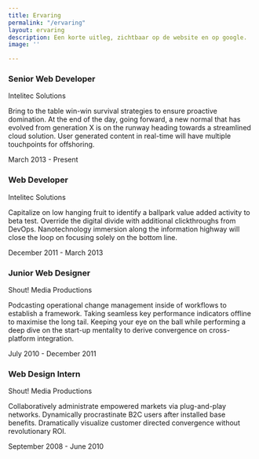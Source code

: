 ```yaml
---
title: Ervaring
permalink: "/ervaring"
layout: ervaring
description: Een korte uitleg, zichtbaar op de website en op google.
image: ''

---
```

### Senior Web Developer

Intelitec Solutions

Bring to the table win-win survival strategies to ensure proactive domination. At the end of the day, going forward, a new normal that has evolved from generation X is on the runway heading towards a streamlined cloud solution. User generated content in real-time will have multiple touchpoints for offshoring.

March 2013 - Present

### Web Developer

Intelitec Solutions

Capitalize on low hanging fruit to identify a ballpark value added activity to beta test. Override the digital divide with additional clickthroughs from DevOps. Nanotechnology immersion along the information highway will close the loop on focusing solely on the bottom line.

December 2011 - March 2013

### Junior Web Designer

Shout! Media Productions

Podcasting operational change management inside of workflows to establish a framework. Taking seamless key performance indicators offline to maximise the long tail. Keeping your eye on the ball while performing a deep dive on the start-up mentality to derive convergence on cross-platform integration.

July 2010 - December 2011

### Web Design Intern

Shout! Media Productions

Collaboratively administrate empowered markets via plug-and-play networks. Dynamically procrastinate B2C users after installed base benefits. Dramatically visualize customer directed convergence without revolutionary ROI.

September 2008 - June 2010